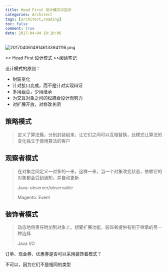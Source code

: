 ```yaml
---
title: Head First 设计模式の启示    
categories: Architect
tags: [architect,reading]
toc: false
comment: true
date: 2017-04-04 19:10:06
---
```



![20170406149146133941116.png](http://o9xbyqajf.bkt.clouddn.com/20170406149146133941116.png)

<< Head First 设计模式 >>阅读笔记


<!--more-->

设计模式的原则：

- 封装变化
- 针对接口变成，而不是针对实现辩证
- 多用组合，少用继承
- 为交互对象之间的松耦合设计而努力
- 对扩展开放，对修改关闭


## 策略模式
> 定义了算法簇，分别封装起来，让它们之间可以互相替换，此模式让算法的变化独立于使用算法的客户

## 观察者模式
> 在对象之间定义一对多的一来，这样一来，当一个对象改变状态，依赖它的对象都会受到通知，并自动更新
> 
> Java: observer/observable
> 
> Magento: Event

## 装饰者模式
> 动态地将责任附加到对象上。想要扩展功能，装饰者提供有别于继承的另一种选择
> 
> Java I/O

订单、现金券、优惠券是否可以采用装饰着模式？

不可以，因为它们不是相同的类型


